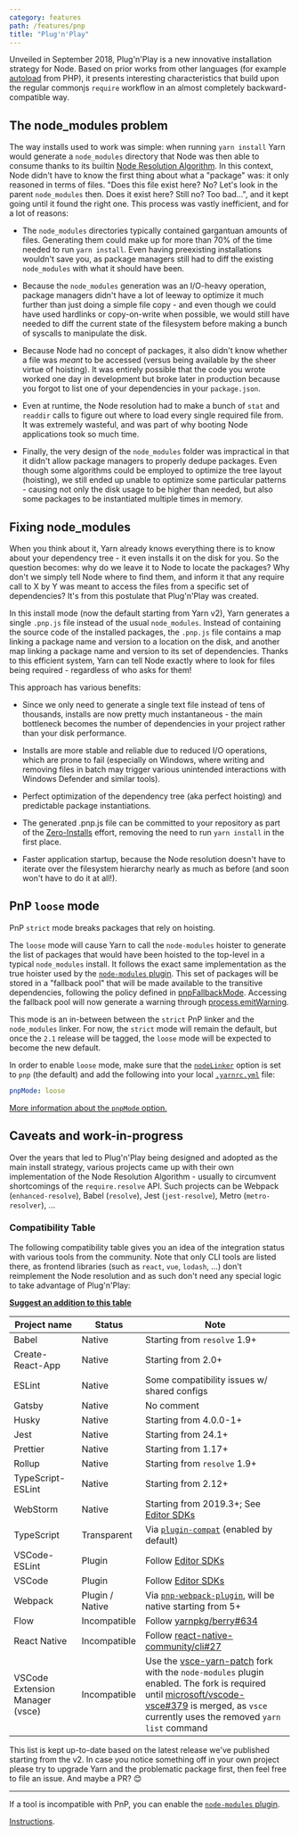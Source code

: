 ```yaml
---
category: features
path: /features/pnp
title: "Plug'n'Play"
---
```


Unveiled in September 2018, Plug'n'Play is a new innovative installation strategy for Node. Based on prior works from other languages (for example [autoload](https://getcomposer.org/doc/04-schema.md#autoload) from PHP), it presents interesting characteristics that build upon the regular commonjs `require` workflow in an almost completely backward-compatible way.

## The node_modules problem

The way installs used to work was simple: when running `yarn install` Yarn would generate a `node_modules` directory that Node was then able to consume thanks to its builtin [Node Resolution Algorithm](https://nodejs.org/api/modules.html#modules_all_together). In this context, Node didn't have to know the first thing about what a "package" was: it only reasoned in terms of files. "Does this file exist here? No? Let's look in the parent `node_modules` then. Does it exist here? Still no? Too bad...", and it kept going until it found the right one. This process was vastly inefficient, and for a lot of reasons:

- The `node_modules` directories typically contained gargantuan amounts of files. Generating them could make up for more than 70% of the time needed to run `yarn install`. Even having preexisting installations wouldn't save you, as package managers still had to diff the existing `node_modules` with what it should have been.

- Because the `node_modules` generation was an I/O-heavy operation, package managers didn't have a lot of leeway to optimize it much further than just doing a simple file copy - and even though we could have used hardlinks or copy-on-write when possible, we would still have needed to diff the current state of the filesystem before making a bunch of syscalls to manipulate the disk.

- Because Node had no concept of packages, it also didn't know whether a file was _meant_ to be accessed (versus being available by the sheer virtue of hoisting). It was entirely possible that the code you wrote worked one day in development but broke later in production because you forgot to list one of your dependencies in your `package.json`.

- Even at runtime, the Node resolution had to make a bunch of `stat` and `readdir` calls to figure out where to load every single required file from. It was extremely wasteful, and was part of why booting Node applications took so much time.

- Finally, the very design of the `node_modules` folder was impractical in that it didn't allow package managers to properly dedupe packages. Even though some algorithms could be employed to optimize the tree layout (hoisting), we still ended up unable to optimize some particular patterns - causing not only the disk usage to be higher than needed, but also some packages to be instantiated multiple times in memory.

## Fixing node_modules

When you think about it, Yarn already knows everything there is to know about your dependency tree - it even installs it on the disk for you. So the question becomes: why do we leave it to Node to locate the packages? Why don't we simply tell Node where to find them, and inform it that any require call to X by Y was meant to access the files from a specific set of dependencies? It's from this postulate that Plug'n'Play was created.

In this install mode (now the default starting from Yarn v2), Yarn generates a single `.pnp.js` file instead of the usual `node_modules`. Instead of containing the source code of the installed packages, the `.pnp.js` file contains a map linking a package name and version to a location on the disk, and another map linking a package name and version to its set of dependencies. Thanks to this efficient system, Yarn can tell Node exactly where to look for files being required - regardless of who asks for them!

This approach has various benefits:

- Since we only need to generate a single text file instead of tens of thousands, installs are now pretty much instantaneous - the main bottleneck becomes the number of dependencies in your project rather than your disk performance.

- Installs are more stable and reliable due to reduced I/O operations, which are prone to fail (especially on Windows, where writing and removing files in batch may trigger various unintended interactions with Windows Defender and similar tools).

- Perfect optimization of the dependency tree (aka perfect hoisting) and predictable package instantiations.

- The generated .pnp.js file can be committed to your repository as part of the [Zero-Installs](/features/zero-installs) effort, removing the need to run `yarn install` in the first place.

- Faster application startup, because the Node resolution doesn't have to iterate over the filesystem hierarchy nearly as much as before (and soon won't have to do it at all!).

## PnP `loose` mode

PnP `strict` mode breaks packages that rely on hoisting.

The `loose` mode will cause Yarn to call the `node-modules` hoister to generate the list of packages that would have been hoisted to the top-level in a typical `node_modules` install. It follows the exact same implementation as the true hoister used by the [`node-modules` plugin](https://github.com/yarnpkg/berry/tree/master/packages/plugin-node-modules). This set of packages will be stored in a "fallback pool" that will be made available to the transitive dependencies, following the policy defined in [pnpFallbackMode](/configuration/yarnrc#pnpFallbackMode). Accessing the fallback pool will now generate a warning through [process.emitWarning](https://nodejs.org/api/process.html#process_process_emitwarning_warning_type_code_ctor).

This mode is an in-between between the `strict` PnP linker and the `node_modules` linker. For now, the `strict` mode will remain the default, but once the `2.1` release will be tagged, the `loose` mode will be expected to become the new default.

In order to enable `loose` mode, make sure that the [`nodeLinker`](/configuration/yarnrc#nodeLinker) option is set to `pnp` (the default) and add the following into your local [`.yarnrc.yml`](/configuration/yarnrc) file:

```yaml
pnpMode: loose
```

[More information about the `pnpMode` option.](/configuration/yarnrc#pnpMode)

## Caveats and work-in-progress

Over the years that led to Plug'n'Play being designed and adopted as the main install strategy, various projects came up with their own implementation of the Node Resolution Algorithm - usually to circumvent shortcomings of the `require.resolve` API. Such projects can be Webpack (`enhanced-resolve`), Babel (`resolve`), Jest (`jest-resolve`), Metro (`metro-resolver`), ...

### Compatibility Table

The following compatibility table gives you an idea of the integration status with various tools from the community. Note that only CLI tools are listed there, as frontend libraries (such as `react`, `vue`, `lodash`, ...) don't reimplement the Node resolution and as such don't need any special logic to take advantage of Plug'n'Play:

**[Suggest an addition to this table](https://github.com/yarnpkg/berry/edit/master/packages/gatsby/content/features/plugnplay.md)**

| Project name                    | Status          | Note                                                                                                                                                                                                                                                                                                |
| ------------------------------- | --------------- | --------------------------------------------------------------------------------------------------------------------------------------------------------------------------------------------------------------------------------------------------------------------------------------------------- |
| Babel                           | Native          | Starting from `resolve` 1.9+                                                                                                                                                                                                                                                                        |
| Create-React-App                | Native          | Starting from 2.0+                                                                                                                                                                                                                                                                                  |
| ESLint                          | Native          | Some compatibility issues w/ shared configs                                                                                                                                                                                                                                                         |
| Gatsby                          | Native          | No comment                                                                                                                                                                                                                                                                                          |
| Husky                           | Native          | Starting from 4.0.0-1+                                                                                                                                                                                                                                                                              |
| Jest                            | Native          | Starting from 24.1+                                                                                                                                                                                                                                                                                 |
| Prettier                        | Native          | Starting from 1.17+                                                                                                                                                                                                                                                                                 |
| Rollup                          | Native          | Starting from `resolve` 1.9+                                                                                                                                                                                                                                                                        |
| TypeScript-ESLint               | Native          | Starting from 2.12+                                                                                                                                                                                                                                                                                 |
| WebStorm                        | Native          | Starting from 2019.3+; See [Editor SDKs](https://yarnpkg.com/advanced/editor-sdks)                                                                                                                                                                                                                  |
| TypeScript                      | Transparent     | Via [`plugin-compat`](https://github.com/yarnpkg/berry/tree/master/packages/plugin-compat) (enabled by default)                                                                                                                                                                                     |
| VSCode-ESLint                   | Plugin          | Follow [Editor SDKs](https://yarnpkg.com/advanced/editor-sdks)                                                                                                                                                                                                                                      |
| VSCode                          | Plugin          | Follow [Editor SDKs](https://yarnpkg.com/advanced/editor-sdks)                                                                                                                                                                                                                                      |
| Webpack                         | Plugin / Native | Via [`pnp-webpack-plugin`](https://github.com/arcanis/pnp-webpack-plugin), will be native starting from 5+                                                                                                                                                                                          |
| Flow                            | Incompatible    | Follow [yarnpkg/berry#634](https://github.com/yarnpkg/berry/issues/634)                                                                                                                                                                                                                             |
| React Native                    | Incompatible    | Follow [react-native-community/cli#27](https://github.com/react-native-community/cli/issues/27)                                                                                                                                                                                                     |
| VSCode Extension Manager (vsce) | Incompatible    | Use the [vsce-yarn-patch](https://www.npmjs.com/package/vsce-yarn-patch) fork with the `node-modules` plugin enabled. The fork is required until [microsoft/vscode-vsce#379](https://github.com/microsoft/vscode-vsce/pull/379) is merged, as `vsce` currently uses the removed `yarn list` command |

This list is kept up-to-date based on the latest release we've published starting from the v2. In case you notice something off in your own project please try to upgrade Yarn and the problematic package first, then feel free to file an issue. And maybe a PR? 😊

---

If a tool is incompatible with PnP, you can enable the [`node-modules` plugin](https://github.com/yarnpkg/berry/tree/master/packages/plugin-node-modules).

[Instructions](/advanced/migration#if-required-enable-the-node-modules-plugin).
